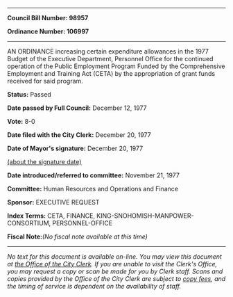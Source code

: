 

********

**Council Bill Number: 98957**
   
**Ordinance Number: 106997**
********

 AN ORDINANCE increasing certain expenditure allowances in the 1977 Budget of the Executive Department, Personnel Office for the continued operation of the Public Employment Program Funded by the Comprehensive Employment and Training Act (CETA) by the appropriation of grant funds received for said program.

**Status:** Passed
   
**Date passed by Full Council:** December 12, 1977
   
**Vote:** 8-0
   
**Date filed with the City Clerk:** December 20, 1977
   
**Date of Mayor's signature:** December 20, 1977
   
[(about the signature date)](/~public/approvaldate.htm)
   
   
   
**Date introduced/referred to committee:** November 21, 1977
   
**Committee:** Human Resources and Operations and Finance
   
**Sponsor:** EXECUTIVE REQUEST
   
   
**Index Terms:** CETA, FINANCE, KING-SNOHOMISH-MANPOWER-CONSORTIUM, PERSONNEL-OFFICE

**Fiscal Note:**_(No fiscal note available at this time)_
********

_No text for this document is available on-line. You may view this document at [the Office of the City Clerk](http://www.seattle.gov/leg/clerk/contactUs.htm). If you are unable to visit the Clerk's Office, you may request a copy or scan be made for you by Clerk staff. Scans and copies provided by the Office of the City Clerk are subject to [copy fees](http://clerk.seattle.gov/~public/clerkfees.htm), and the timing of service is dependent on the availability of staff._

